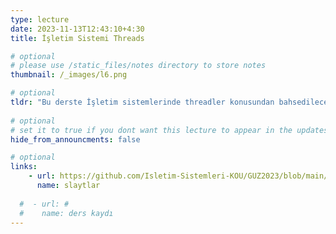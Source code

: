 ```yaml
---
type: lecture
date: 2023-11-13T12:43:10+4:30 
title: İşletim Sistemi Threads

# optional
# please use /static_files/notes directory to store notes
thumbnail: /_images/l6.png

# optional
tldr: "Bu derste İşletim sistemlerinde threadler konusundan bahsedilecektir."
  
# optional
# set it to true if you dont want this lecture to appear in the updates section
hide_from_announcments: false

# optional
links:
    - url: https://github.com/Isletim-Sistemleri-KOU/GUZ2023/blob/main/_slides/03_Threads.pdf
      name: slaytlar
    
  #  - url: #
  #    name: ders kaydı
---
```

<!-- Other additional contents using markdown -->
<!--
**Suggested Readings:**
- [Readings 1](http://example.com)
- [Readings 2](http://example.com)
-->
